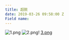 ```yaml
---
title: 超脱
date: 2019-03-26 09:58:00 Z
Field name: 
---
```


![1.png](/uploads/1.png)
![2.png](/uploads/2.png)!
[3.png](/uploads/3.png)